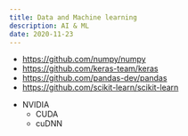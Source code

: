 ```yaml
---
title: Data and Machine learning
description: AI & ML
date: 2020-11-23
---
```


- https://github.com/numpy/numpy
- https://github.com/keras-team/keras
- https://github.com/pandas-dev/pandas
- https://github.com/scikit-learn/scikit-learn

* NVIDIA
  - CUDA
  - cuDNN
